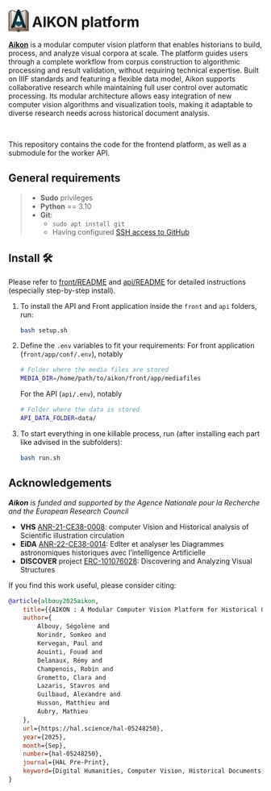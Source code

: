 # <img alt="Aikon logo" src="https://raw.githubusercontent.com/Aikon-platform/aikon/refs/heads/main/front/app/webapp/static/favicon.ico" height="50" width="auto" style="display: inline; margin-bottom:-10px;"> AIKON platform

**[Aikon](https://aikon-platform.github.io/)** is a modular computer vision platform that enables historians to build, process, and analyze
visual corpora at scale. The platform guides users through a complete workflow from corpus construction
to algorithmic processing and result validation, without requiring technical expertise. Built on IIIF
standards and featuring a flexible data model, Aikon supports collaborative research while maintaining
full user control over automatic processing. Its modular architecture allows easy integration of new
computer vision algorithms and visualization tools, making it adaptable to diverse research needs across
historical document analysis.

<img src="https://aikon-platform.github.io/aikon-platform.png" alt="" height="500" width="auto">

This repository contains the code for the frontend platform, as well as a submodule for the worker API.

## General requirements

> - **Sudo** privileges
> - **Python** == 3.10
> - **Git**:
>     - `sudo apt install git`
>     - Having configured [SSH access to GitHub](https://docs.github.com/en/authentication/connecting-to-github-with-ssh)

## Install 🛠️

Please refer to [front/README](https://github.com/Aikon-platform/discover-api/blob/main/README.md) and [api/README](front/README.md) for detailed instructions (especially step-by-step install).

1. To install the API and Front application inside the `front` and `api` folders, run:
    ```bash
    bash setup.sh
    ```
2. Define the `.env` variables to fit your requirements:
    For front application (`front/app/conf/.env`), notably
    ```bash
    # Folder where the media files are stored
    MEDIA_DIR=/home/path/to/aikon/front/app/mediafiles
    ```
    For the API (`api/.env`), notably
    ```bash
    # Folder where the data is stored
    API_DATA_FOLDER=data/
    ```
3. To start everything in one killable process, run (after installing each part like advised in the subfolders):
    ```bash
    bash run.sh
    ```

## Acknowledgements

***Aikon** is funded and supported by the Agence Nationale pour la Recherche and the European Research Council*
- **VHS** [ANR-21-CE38-0008](https://anr.fr/Projet-ANR-21-CE38-0008): computer Vision and Historical analysis of Scientific illustration circulation
- **EiDA** [ANR-22-CE38-0014](https://anr.fr/Projet-ANR-22-CE38-0014): EdIter et analyser les Diagrammes astronomiques historiques avec l’intelligence Artificielle
- **DISCOVER** project [ERC-101076028](https://cordis.europa.eu/project/id/101076028): Discovering and Analyzing Visual Structures

If you find this work useful, please consider citing:

```bibtex
@article{albouy2025aikon,
    title={{AIKON : A Modular Computer Vision Platform for Historical Corpora}},
    author={
        Albouy, Ségolène and
        Norindr, Somkeo and
        Kervegan, Paul and
        Aouinti, Fouad and
        Delanaux, Rémy and
        Champenois, Robin and
        Grometto, Clara and
        Lazaris, Stavros and
        Guilbaud, Alexandre and
        Husson, Matthieu and
        Aubry, Mathieu
    },
    url={https://hal.science/hal-05248250},
    year={2025},
    month={Sep},
    number={hal-05248250},
    journal={HAL Pre-Print},
    keyword={Digital Humanities, Computer Vision, Historical Documents, Visual Analysis},
}
```
